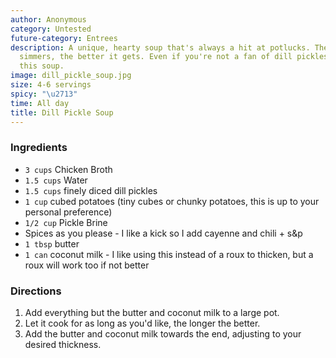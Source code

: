 ```yaml
---
author: Anonymous
category: Untested
future-category: Entrees
description: A unique, hearty soup that's always a hit at potlucks. The longer it
  simmers, the better it gets. Even if you're not a fan of dill pickles, you'll love
  this soup.
image: dill_pickle_soup.jpg
size: 4-6 servings
spicy: "\u2713"
time: All day
title: Dill Pickle Soup
---
```


### Ingredients

* `3 cups` Chicken Broth
* `1.5 cups` Water
* `1.5 cups` finely diced dill pickles
* `1 cup` cubed potatoes (tiny cubes or chunky potatoes, this is up to your personal preference)
* `1/2 cup` Pickle Brine
* Spices as you please - I like a kick so I add cayenne and chili + s&p
* `1 tbsp` butter
* `1 can` coconut milk - I like using this instead of a roux to thicken, but a roux will work too if not better

### Directions

1. Add everything but the butter and coconut milk to a large pot.
2. Let it cook for as long as you'd like, the longer the better.
3. Add the butter and coconut milk towards the end, adjusting to your desired thickness.